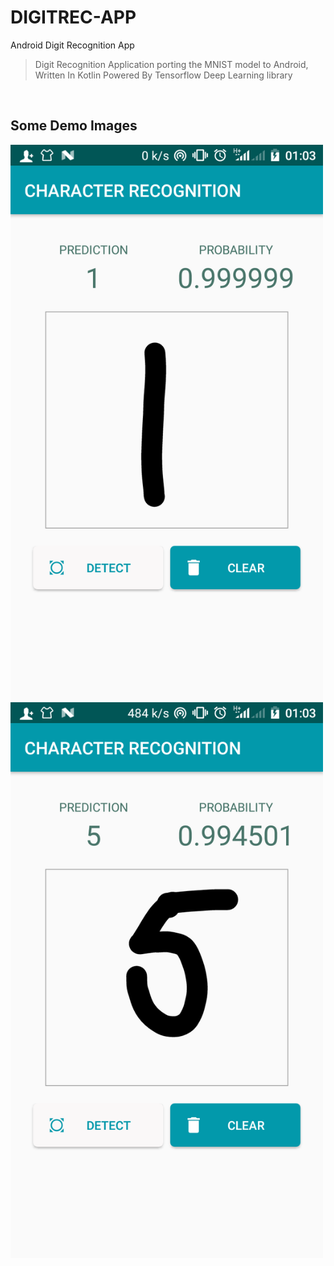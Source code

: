 # DIGITREC-APP
Android Digit Recognition App

> Digit Recognition Application porting the MNIST model to Android, Written In Kotlin Powered By Tensorflow Deep Learning library



<br>
<p align="center">

## Some Demo Images

  <img src="https://raw.githubusercontent.com/eddywm/DIGITREC-APP/master/pic1.png" width="500">

   <img src="https://raw.githubusercontent.com/eddywm/DIGITREC-APP/master/pic2.png" width="500">


   </p>
<br>
<br>
